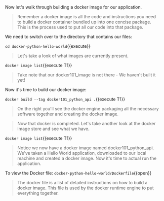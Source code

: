 Now let's walk through building a docker image for our application.

>Remember a docker image is all the code and instructions you need to build a docker container bundled up into one concise package.  This is the process used to put all our code into that package.


We need to switch over to the directory that contains our files:

 `cd docker-python-hello-world`{{execute}}

>Let's take a look of what images are currently present.  

`docker image list`{{execute T1}}
  
>Take note that our docker101_image is not there - We haven't built it yet!

Now it's time to build our docker image:  

`docker build --tag docker101_python_api .`{{execute T1}}

>On the right you'll see the docker engine packaging all the necessary software together and creating the docker image.

>Now that docker is completed. Let's take another look at the docker image store and see what we have. 

`docker image list`{{execute T1}}  

>Notice we now have a docker image named docker101_python_api.  We've taken a Hello World application, downloaded to our local machine and created a docker image.  Now it's time to actual run the application.

To view the Docker file: `docker-python-hello-world/Dockerfile`{{open}}
> The docker file is a list of detailed instructions on how to build a docker image.  This file is used by the docker runtime engine to put everything together.
